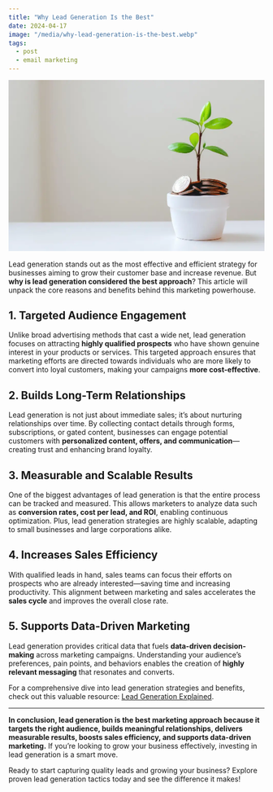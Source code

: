```yaml
---
title: "Why Lead Generation Is the Best"
date: 2024-04-17
image: "/media/why-lead-generation-is-the-best.webp"
tags:
  - post
  - email marketing
---
```


![Why Lead Generation Is the Best](/media/why-lead-generation-is-the-best.webp)

Lead generation stands out as the most effective and efficient strategy for businesses aiming to grow their customer base and increase revenue. But **why is lead generation considered the best approach**? This article will unpack the core reasons and benefits behind this marketing powerhouse.

## 1. Targeted Audience Engagement

Unlike broad advertising methods that cast a wide net, lead generation focuses on attracting **highly qualified prospects** who have shown genuine interest in your products or services. This targeted approach ensures that marketing efforts are directed towards individuals who are more likely to convert into loyal customers, making your campaigns **more cost-effective**.

## 2. Builds Long-Term Relationships

Lead generation is not just about immediate sales; it’s about nurturing relationships over time. By collecting contact details through forms, subscriptions, or gated content, businesses can engage potential customers with **personalized content, offers, and communication**—creating trust and enhancing brand loyalty.

## 3. Measurable and Scalable Results

One of the biggest advantages of lead generation is that the entire process can be tracked and measured. This allows marketers to analyze data such as **conversion rates, cost per lead, and ROI**, enabling continuous optimization. Plus, lead generation strategies are highly scalable, adapting to small businesses and large corporations alike.

## 4. Increases Sales Efficiency

With qualified leads in hand, sales teams can focus their efforts on prospects who are already interested—saving time and increasing productivity. This alignment between marketing and sales accelerates the **sales cycle** and improves the overall close rate.

## 5. Supports Data-Driven Marketing

Lead generation provides critical data that fuels **data-driven decision-making** across marketing campaigns. Understanding your audience’s preferences, pain points, and behaviors enables the creation of **highly relevant messaging** that resonates and converts.

For a comprehensive dive into lead generation strategies and benefits, check out this valuable resource: [Lead Generation Explained](https://leadcraftr.com/posts/lead-generation/).

---

**In conclusion, lead generation is the best marketing approach because it targets the right audience, builds meaningful relationships, delivers measurable results, boosts sales efficiency, and supports data-driven marketing.** If you’re looking to grow your business effectively, investing in lead generation is a smart move.

Ready to start capturing quality leads and growing your business? Explore proven lead generation tactics today and see the difference it makes!
